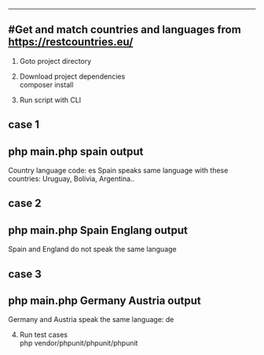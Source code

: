 --------------------------------------------------------------------------
#Get and match countries and languages from https://restcountries.eu/
--------------------------------------------------------------------------

1. Goto project directory

2. Download project dependencies <br/>
composer install

3. Run script with CLI <br/>

case 1
------
php main.php spain
output
-----
Country language code: es
Spain speaks same language with these countries: Uruguay, Bolivia, Argentina..

case 2
-------
php main.php Spain Englang
output
------
Spain and England do not speak the same language

case 3
------
php main.php Germany Austria
output
------
Germany and Austria speak the same language: de

4. Run test cases <br/>
php vendor/phpunit/phpunit/phpunit
